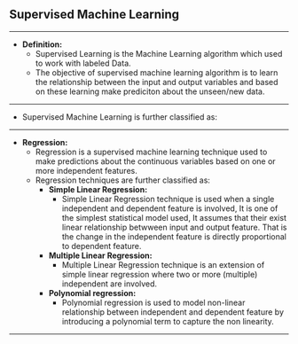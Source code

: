 ## Supervised Machine Learning

---

- **Definition:**
    - Supervised Learning is the Machine Learning algorithm which used to work with labeled Data.
    - The objective of supervised machine learning algorithm is to learn the relationship between the input and output variables and based on these learning make prediciton about the unseen/new data.

---
- Supervised Machine Learning is further classified as:

---

- **Regression:**
    - Regression is a supervised machine learning technique used to make predictions about the continuous variables based on one or more independent features.
    - Regression techniques are further classified as:
        - **Simple Linear Regression:** 
            - Simple Linear Regression technique is used when a single independent and dependent feature is involved, It is one of the simplest statistical model used, It assumes that their exist linear relationship betwween input and output feature. That is the change in the independent feature is directly proportional to dependent feature.
        - **Multiple Linear Regression:** 
            - Multiple Linear Regression technique is an extension of simple linear regression where two or more (multiple) independent are involved.
        - **Polynomial regression:** 
            - Polynomial regression is used to model non-linear relationship between independent and dependent feature by introducing a polynomial term to capture the non linearity.
---

